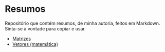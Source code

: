 # Resumos

Repositório que contém resumos, de minha autoria, feitos em Markdown.
Sinta-se à vontade para copiar e usar.

- [Matrizes](Matrizes.md)
- [Vetores (matemática)](Vetores%20(matemática).md)
